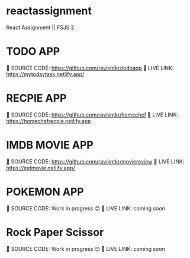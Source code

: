 # reactassignment
React Assignment || FSJS 2


# TODO APP

🔗 SOURCE CODE: https://github.com/ravikntkr/todoapp
🔗 LIVE LINK: https://mytodaytask.netlify.app/

# RECPIE APP

🔗 SOURCE CODE: https://github.com/ravikntkr/homechef
🔗 LIVE LINK: https://homechefrecpie.netlify.app

# IMDB MOVIE APP

🔗 SOURCE CODE: https://github.com/ravikntkr/moviereview
🔗 LIVE LINK: https://indmovie.netlify.app/

# POKEMON APP

🔗 SOURCE CODE: Work in progress 😊 
🔗 LIVE LINK: coming soon

# Rock Paper Scissor

🔗 SOURCE CODE: Work in progress 😊 
🔗 LIVE LINK: coming soon


